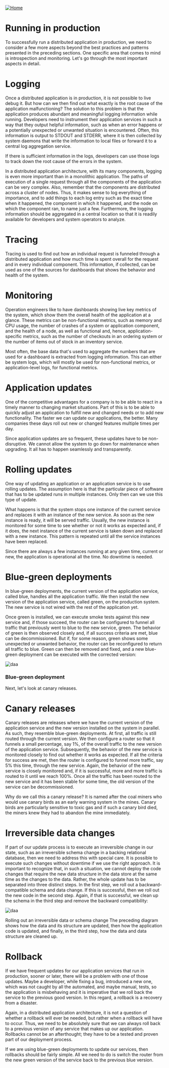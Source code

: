 [![Home](../../img/home.png)](../M-07/README.md)
# **Running in production**

To successfully run a distributed application in production, we need to consider a few more aspects beyond the best practices and patterns presented in the preceding sections. One specific area that comes to mind is introspection and monitoring. Let's go through the most important aspects in detail.

# Logging
Once a distributed application is in production, it is not possible to live debug it. But how can we then find out what exactly is the root cause of the application malfunctioning? The solution to this problem is that the application produces abundant and meaningful logging information while running. Developers need to instrument their application services in such a way that they output helpful information, such as when an error happens or a potentially unexpected or unwanted situation is encountered. Often, this information is output to STDOUT and STDERR, where it is then collected by system daemons that write the information to local files or forward it to a central log aggregation service.

If there is sufficient information in the logs, developers can use those logs to track down the root cause of the errors in the system.

In a distributed application architecture, with its many components, logging is even more important than in a monolithic application. The paths of execution of a single request through all the components of the application can be very complex. Also, remember that the components are distributed across a cluster of nodes. Thus, it makes sense to log everything of importance, and to add things to each log entry such as the exact time when it happened, the component in which it happened, and the node on which the component ran, to name just a few. Furthermore, the logging information should be aggregated in a central location so that it is readily available for developers and system operators to analyze.

# Tracing
Tracing is used to find out how an individual request is funneled through a distributed application and how much time is spent overall for the request and in every individual component. This information, if collected, can be used as one of the sources for dashboards that shows the behavior and health of the system.

# Monitoring
Operation engineers like to have dashboards showing live key metrics of the system, which show them the overall health of the application at a glance. These metrics can be non-functional metrics, such as memory and CPU usage, the number of crashes of a system or application component, and the health of a node, as well as functional and, hence, application-specific metrics, such as the number of checkouts in an ordering system or the number of items out of stock in an inventory service.

Most often, the base data that's used to aggregate the numbers that are used for a dashboard is extracted from logging information. This can either be system logs, which will mostly be used for non-functional metrics, or application-level logs, for functional metrics.

# Application updates
One of the competitive advantages for a company is to be able to react in a timely manner to changing market situations. Part of this is to be able to quickly adjust an application to fulfill new and changed needs or to add new functionality. The faster we can update our applications, the better. Many companies these days roll out new or changed features multiple times per day.

Since application updates are so frequent, these updates have to be non-disruptive. We cannot allow the system to go down for maintenance when upgrading. It all has to happen seamlessly and transparently. 

# Rolling updates
One way of updating an application or an application service is to use rolling updates. The assumption here is that the particular piece of software that has to be updated runs in multiple instances. Only then can we use this type of update.

What happens is that the system stops one instance of the current service and replaces it with an instance of the new service. As soon as the new instance is ready, it will be served traffic. Usually, the new instance is monitored for some time to see whether or not it works as expected and, if it does, the next instance of the current service is taken down and replaced with a new instance. This pattern is repeated until all the service instances have been replaced.

Since there are always a few instances running at any given time, current or new, the application is operational all the time. No downtime is needed.

# Blue-green deployments
In blue-green deployments, the current version of the application service, called blue, handles all the application traffic. We then install the new version of the application service, called green, on the production system. The new service is not wired with the rest of the application yet.

Once green is installed, we can execute smoke tests against this new service and, if those succeed, the router can be configured to funnel all traffic that previously went to blue to the new service, green. The behavior of green is then observed closely and, if all success criteria are met, blue can be decommissioned. But if, for some reason, green shows some unexpected or unwanted behavior, the router can be reconfigured to return all traffic to blue. Green can then be removed and fixed, and a new blue-green deployment can be executed with the corrected version:

![daa](./img/l8-DAA-08.png)

### Blue-green deployment
Next, let's look at canary releases.

# Canary releases
Canary releases are releases where we have the current version of the application service and the new version installed on the system in parallel. As such, they resemble blue-green deployments. At first, all traffic is still routed through the current version. We then configure a router so that it funnels a small percentage, say 1%, of the overall traffic to the new version of the application service. Subsequently, the behavior of the new service is monitored closely to find out whether it works as expected. If all the criteria for success are met, then the router is configured to funnel more traffic, say 5% this time, through the new service. Again, the behavior of the new service is closely monitored and, if it is successful, more and more traffic is routed to it until we reach 100%. Once all the traffic has been routed to the new service and it has been stable for some time, the old version of the service can be decommissioned.

Why do we call this a canary release? It is named after the coal miners who would use canary birds as an early warning system in the mines. Canary birds are particularly sensitive to toxic gas and if such a canary bird died, the miners knew they had to abandon the mine immediately.

# Irreversible data changes
If part of our update process is to execute an irreversible change in our state, such as an irreversible schema change in a backing relational database, then we need to address this with special care. It is possible to execute such changes without downtime if we use the right approach. It is important to recognize that, in such a situation, we cannot deploy the code changes that require the new data structure in the data store at the same time as the changes to the data. Rather, the whole update has to be separated into three distinct steps. In the first step, we roll out a backward-compatible schema and data change. If this is successful, then we roll out the new code in the second step. Again, if that is successful, we clean up the schema in the third step and remove the backward compatibility:

![daa](./img/l8-DAA-09.png)

Rolling out an irreversible data or schema change
The preceding diagram shows how the data and its structure are updated, then how the application code is updated, and finally, in the third step, how the data and data structure are cleaned up.

# Rollback
If we have frequent updates for our application services that run in production, sooner or later, there will be a problem with one of those updates. Maybe a developer, while fixing a bug, introduced a new one, which was not caught by all the automated, and maybe manual, tests, so the application is misbehaving and it is imperative that we roll back the service to the previous good version. In this regard, a rollback is a recovery from a disaster.

Again, in a distributed application architecture, it is not a question of whether a rollback will ever be needed, but rather when a rollback will have to occur. Thus, we need to be absolutely sure that we can always roll back to a previous version of any service that makes up our application. Rollbacks cannot be an afterthought; they have to be a tested and proven part of our deployment process.

If we are using blue-green deployments to update our services, then rollbacks should be fairly simple. All we need to do is switch the router from the new green version of the service back to the previous blue version.